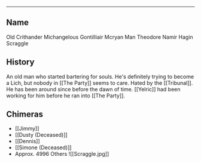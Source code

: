 --------------------------------------------------------------------------------
## Name
Old Crithander Michangelous Gontilliair Mcryan Man Theodore Namir Hagin Scraggle

## History
An old man who started bartering for souls. He's definitely trying to become a Lich, but nobody in [[The Party]] seems to care. Hated by the [[Tribunal]]. He has been around since before the dawn of time. [[Yelric]] had been working for him before he ran into [[The Party]]. 
## Chimeras
* [[Jimmy]]
* [[Dusty (Deceased)]]
* [[Dennis]]
* [[Simone (Deceased)]]
* Approx. 4996 Others
![[Scraggle.jpg]]